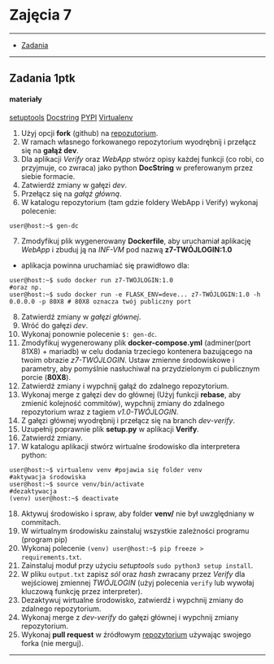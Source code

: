 # Zajęcia 7

---

- [Zadania](#Zadania)

---

## Zadania 1ptk

#### materiały 

[setuptools](https://www.youtube.com/watch?v=GaWs-LenLYE)
[Docstring](https://www.programiz.com/python-programming/docstrings)
[PYPI](https://pypi.org/)
[Virtualenv](https://pythonbasics.org/virtualenv/)



1. Użyj opcji **fork** (github) na [repozutorium](https://github.com/SMCEBI-didactics/WebApp).
2. W ramach własnego forkowanego repozytorium wyodrębnij i przełącz się na **gałąź dev**.
3. Dla aplikacji *Verify* oraz *WebApp* stwórz opisy każdej funkcji (co robi, co przyjmuje, co zwraca) jako python **DocString** w preferowanym przez siebie formacie.
4. Zatwierdź zmiany w gałęzi *dev*.
5. Przełącz się na *gałąź główną*.
6. W katalogu repozytorium (tam gdzie foldery WebApp i Verify) wykonaj polecenie:
```console
user@host:~$ gen-dc
```
7. Zmodyfikuj plik wygenerowany **Dockerfile**, aby uruchamiał aplikację *WebApp* i zbuduj ją na *INF-VM* pod nazwą **z7-TWÓJLOGIN:1.0**
  - aplikacja powinna uruchamiać się prawidłowo dla:
 ```console
 user@host:~$ sudo docker run z7-TWÓJLOGIN:1.0
 #oraz np.
 user@host:~$ sudo docker run -e FLASK_ENV=deve... z7-TWÓJLOGIN:1.0 -h 0.0.0.0 -p 80X8 # 80X8 oznacza twój publiczny port 
 ```
8. Zatwierdź zmiany w *gałęzi głównej*.
9. Wróć do gałęzi *dev*.
10. Wykonaj ponownie polecenie `$: gen-dc`.
11. Zmodyfikuj wygenerowany plik **docker-compose.yml** (adminer(port 81X8) + mariadb) w celu dodania trzeciego kontenera bazującego na twoim obrazie *z7-TWÓJLOGIN*. Ustaw zmienne środowiskowe i parametry, aby pomyślnie nasłuchiwał na przydzielonym ci publicznym porcie (**80X8**). 
12. Zatwierdź zmiany i wypchnij gałąź do zdalnego repozytorium.
13. Wykonaj merge z gałęzi dev do głównej (Użyj funkcji **rebase**, aby zmienić kolejność commitów), wypchnij zmiany do zdalnego repozytorium wraz z tagiem *v1.0-TWÓJLOGIN*.
14. Z gałęzi głównej wyodrębnij i przełącz się na branch *dev-verify*.
15. Uzupełnij poprawnie plik **setup.py** w aplikacji **Verify**.
16. Zatwierdź zmiany.
17. W katalogu aplikacji stwórz wirtualne środowisko dla interpretera python:
```console
user@host:~$ virtualenv venv #pojawia się folder venv 
#aktywacja środowiska
user@host:~$ source venv/bin/activate
#dezaktywacja
(venv) user@host:~$ deactivate
```
18. Aktywuj środowisko i spraw, aby folder **venv/** nie był uwzględniany w commitach. 
19. W wirtualnym środowisku zainstaluj wszystkie zależności programu (program pip)
20. Wykonaj polecenie `(venv) user@host:~$ pip freeze > requirements.txt`.
21. Zainstaluj moduł przy użyciu *setuptools* `sudo python3 setup install`.
22. W pliku `output.txt` zapisz *sól* oraz *hash* zwracany przez  *Verify* dla wejściowej zmiennej *TWÓJLOGIN* (użyj polecenia `verify` lub wywołaj kluczową funkcję przez interpreter).
23. Dezaktywuj wirtualne środowisko, zatwierdź i wypchnij zmiany do zdalnego repozytorium.
24. Wykonaj merge z *dev-verify* do gałęzi głównej i wypchnij zmiany repozytorium. 
25. Wykonaj **pull request** w źródłowym [repozytorium](https://github.com/SMCEBI-didactics/WebApp) używając swojego forka (nie merguj).

 
 
 


---
